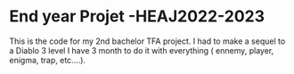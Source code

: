 # End year Projet -HEAJ2022-2023
 This is the code for my 2nd bachelor TFA project. 
 I had to make a sequel to a Diablo 3 level
 I have 3 month to do it with everything ( ennemy, player, enigma, trap, etc....). 
